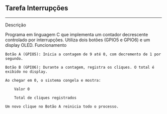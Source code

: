 ## Tarefa Interrupções
---
Descrição

Programa em linguagem C que implementa um contador decrescente controlado por interrupções. Utiliza dois botões (GPIO5 e GPIO6) e um display OLED.
Funcionamento

    Botão A (GPIO5): Inicia a contagem de 9 até 0, com decremento de 1 por segundo.

    Botão B (GPIO6): Durante a contagem, registra os cliques. O total é exibido no display.

    Ao chegar em 0, o sistema congela e mostra:

        Valor 0

        Total de cliques registrados

    Um novo clique no Botão A reinicia todo o processo.
